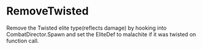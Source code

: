 # RemoveTwisted

Remove the Twisted elite type(reflects damage) by hooking into CombatDirector.Spawn and set the EliteDef to malachite if it was twisted on function call.
